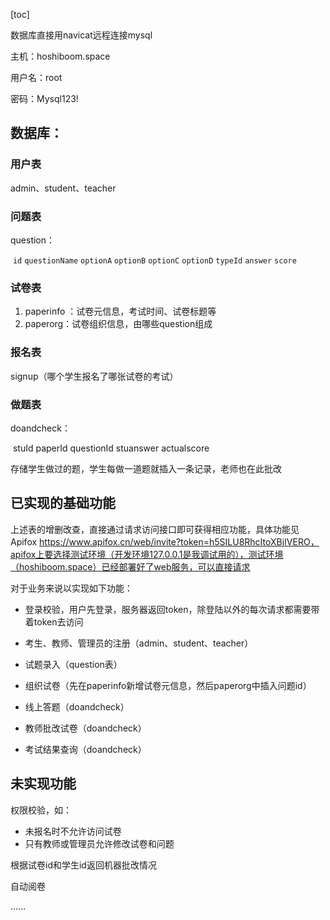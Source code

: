 

[toc]

数据库直接用navicat远程连接mysql

主机：hoshiboom.space

用户名：root

密码：Mysql123!

## 数据库：

### 用户表

admin、student、teacher

### 问题表

question：

​	 `id`  `questionName`  `optionA`  `optionB`  `optionC`  `optionD` `typeId`  `answer`  `score` 

### 试卷表

1. paperinfo ：试卷元信息，考试时间、试卷标题等
2. paperorg：试卷组织信息，由哪些question组成

### 报名表

signup（哪个学生报名了哪张试卷的考试）

### 做题表

doandcheck：

​	stuId paperId questionId stuanswer actualscore

存储学生做过的题，学生每做一道题就插入一条记录，老师也在此批改

## 已实现的基础功能

上述表的增删改查，直接通过请求访问接口即可获得相应功能，具体功能见Apifox https://www.apifox.cn/web/invite?token=h5SILU8RhcItoXBjIVERO，apifox上要选择测试环境（开发环境127.0.0.1是我调试用的），测试环境（hoshiboom.space）已经部署好了web服务，可以直接请求

对于业务来说以实现如下功能：

- 登录校验，用户先登录，服务器返回token，除登陆以外的每次请求都需要带着token去访问

- 考生、教师、管理员的注册（admin、student、teacher）
- 试题录入（question表）
- 组织试卷（先在paperinfo新增试卷元信息，然后paperorg中插入问题id）
- 线上答题（doandcheck）
- 教师批改试卷（doandcheck）
- 考试结果查询（doandcheck）

## 未实现功能

权限校验，如：

- 未报名时不允许访问试卷
- 只有教师或管理员允许修改试卷和问题


根据试卷id和学生id返回机器批改情况

自动阅卷

......







